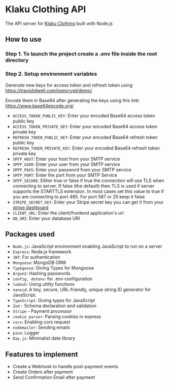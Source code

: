 # Klaku Clothing API

The API server for [Klaku Clothing](https://github.com/nacen-dev/klaku-client) built with Node.js

## How to use

### Step 1. To launch the project create a .env file inside the root directory

### Step 2. Setup environment variables

Generate new keys for access token and refresh token using https://travistidwell.com/jsencrypt/demo/

Encode them in Base64 after generating the keys using this link: https://www.base64encode.org/

- `ACCESS_TOKEN_PUBLIC_KEY`: Enter your encoded Base64 access token public key
- `ACCESS_TOKEN_PRIVATE_KEY`: Enter your encoded Base64 access token private key
- `REFRESH_TOKEN_PUBLIC_KEY`: Enter your encoded Base64 refresh token public key
- `REFRESH_TOKEN_PRIVATE_KEY`: Enter your encoded Base64 refresh token private key
- `SMTP_HOST`: Enter your host from your SMTP service
- `SMTP_USER`: Enter your user from your SMTP service
- `SMTP_PASS`: Enter your password from your SMTP service
- `SMTP_PORT`: Enter the port from your SMTP Service
- `SMTP_SECURE`: Either true or false if true the connection will use TLS when connecting to server. If false (the default) then TLS is used if server supports the STARTTLS extension. In most cases set this value to true if you are connecting to port 465. For port 587 or 25 keep it false
- `STRIPE_SECRET_KEY`: Enter your Stripe secret key you can get it from your [stripe dashboard](https://dashboard.stripe.com/test/apikeys)
- `CLIENT_URL`: Enter the client/frontend application's url 
- `DB_URI`: Enter your database URI

## Packages used

- `Node.js`: JavaScript environment enabling JavaScript to run on a server
- `Express`: Node.js framework
- `JWT`: For authentication
- `Mongoose`: MongoDB ORM
- `Typegoose`: Giving Types for Mongoose
- `Argon2`: Hashing passwords
- `config, dotenv`: for .env configuration
- `lodash`: Using utility functions
- `nanoid`: A tiny, secure, URL-friendly, unique string ID generator for JavaScript.
- `TypeScript`: Giving types for JavaScript
- `Zod` - Schema declaration and validation
- `Stripe` - Payment processor
- `cookie parser`: Parsing cookies in express
- `cors`: Enabling cors request
- `nodemailer`: Sending emails
- `pino`: Logger
- `Day.js`: Minimalist date library

## Features to implement

- Create a Webhook to handle post-payment events
- Create Orders after payment
- Send Confirmation Email after payment
